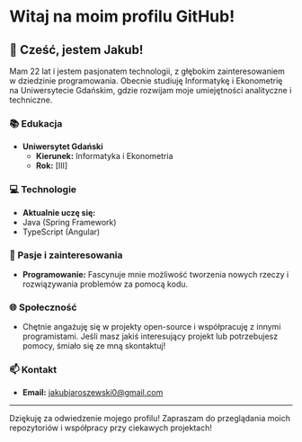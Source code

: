 
# Witaj na moim profilu GitHub!

## 👋 Cześć, jestem Jakub!

Mam 22 lat i jestem pasjonatem technologii, z głębokim zainteresowaniem w dziedzinie programowania. Obecnie studiuję Informatykę i Ekonometrię na Uniwersytecie Gdańskim, gdzie rozwijam moje umiejętności analityczne i techniczne.

### 📚 Edukacja
- **Uniwersytet Gdański**
  - **Kierunek:** Informatyka i Ekonometria
  - **Rok:** [III]

### 💻 Technologie
- **Aktualnie uczę się:**
- Java (Spring Framework)
- TypeScript (Angular)

### 🤖 Pasje i zainteresowania
- **Programowanie:** Fascynuje mnie możliwość tworzenia nowych rzeczy i rozwiązywania problemów za pomocą kodu.

### 🌐 Społeczność
- Chętnie angażuję się w projekty open-source i współpracuję z innymi programistami. Jeśli masz jakiś interesujący projekt lub potrzebujesz pomocy, śmiało się ze mną skontaktuj!

### 📫 Kontakt
- **Email:** jakubjaroszewski0@gmail.com

---

Dziękuję za odwiedzenie mojego profilu! Zapraszam do przeglądania moich repozytoriów i współpracy przy ciekawych projektach!

